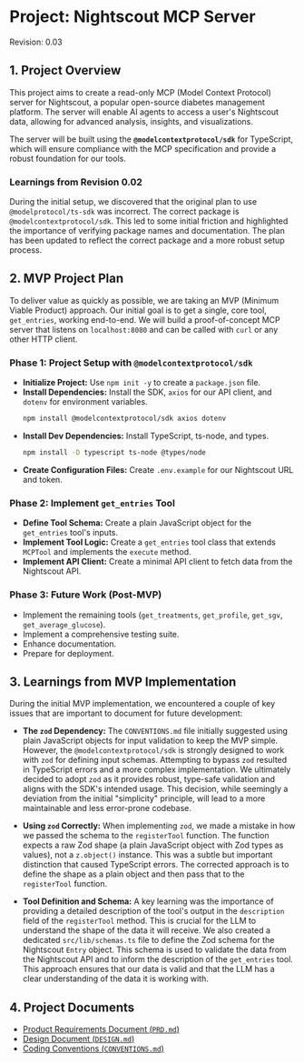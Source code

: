 # **Project: Nightscout MCP Server**
Revision: 0.03
## **1. Project Overview**

This project aims to create a read-only MCP (Model Context Protocol) server for Nightscout, a popular open-source diabetes management platform. The server will enable AI agents to access a user's Nightscout data, allowing for advanced analysis, insights, and visualizations.

The server will be built using the **`@modelcontextprotocol/sdk`** for TypeScript, which will ensure compliance with the MCP specification and provide a robust foundation for our tools.

### Learnings from Revision 0.02

During the initial setup, we discovered that the original plan to use `@modelprotocol/ts-sdk` was incorrect. The correct package is `@modelcontextprotocol/sdk`. This led to some initial friction and highlighted the importance of verifying package names and documentation. The plan has been updated to reflect the correct package and a more robust setup process.

## **2. MVP Project Plan**

To deliver value as quickly as possible, we are taking an MVP (Minimum Viable Product) approach. Our initial goal is to get a single, core tool, `get_entries`, working end-to-end. We will build a proof-of-concept MCP server that listens on `localhost:8080` and can be called with `curl` or any other HTTP client.

### **Phase 1: Project Setup with `@modelcontextprotocol/sdk`**
*   **Initialize Project:** Use `npm init -y` to create a `package.json` file.
*   **Install Dependencies:** Install the SDK, `axios` for our API client, and `dotenv` for environment variables.
    ```bash
    npm install @modelcontextprotocol/sdk axios dotenv
    ```
*   **Install Dev Dependencies:** Install TypeScript, ts-node, and types.
    ```bash
    npm install -D typescript ts-node @types/node
    ```
*   **Create Configuration Files:** Create `.env.example` for our Nightscout URL and token.

### **Phase 2: Implement `get_entries` Tool**
*   **Define Tool Schema:** Create a plain JavaScript object for the `get_entries` tool's inputs.
*   **Implement Tool Logic:** Create a `get_entries` tool class that extends `MCPTool` and implements the `execute` method.
*   **Implement API Client:** Create a minimal API client to fetch data from the Nightscout API.

### **Phase 3: Future Work (Post-MVP)**
*   Implement the remaining tools (`get_treatments`, `get_profile`, `get_sgv`, `get_average_glucose`).
*   Implement a comprehensive testing suite.
*   Enhance documentation.
*   Prepare for deployment.

## **3. Learnings from MVP Implementation**

During the initial MVP implementation, we encountered a couple of key issues that are important to document for future development:

*   **The `zod` Dependency:** The `CONVENTIONS.md` file initially suggested using plain JavaScript objects for input validation to keep the MVP simple. However, the `@modelcontextprotocol/sdk` is strongly designed to work with `zod` for defining input schemas. Attempting to bypass `zod` resulted in TypeScript errors and a more complex implementation. We ultimately decided to adopt `zod` as it provides robust, type-safe validation and aligns with the SDK's intended usage. This decision, while seemingly a deviation from the initial "simplicity" principle, will lead to a more maintainable and less error-prone codebase.

*   **Using `zod` Correctly:** When implementing `zod`, we made a mistake in how we passed the schema to the `registerTool` function. The function expects a raw Zod shape (a plain JavaScript object with Zod types as values), not a `z.object()` instance. This was a subtle but important distinction that caused TypeScript errors. The corrected approach is to define the shape as a plain object and then pass that to the `registerTool` function.

*   **Tool Definition and Schema:** A key learning was the importance of providing a detailed description of the tool's output in the `description` field of the `registerTool` method. This is crucial for the LLM to understand the shape of the data it will receive. We also created a dedicated `src/lib/schemas.ts` file to define the Zod schema for the Nightscout `Entry` object. This schema is used to validate the data from the Nightscout API and to inform the description of the `get_entries` tool. This approach ensures that our data is valid and that the LLM has a clear understanding of the data it is working with.

## **4. Project Documents**

*   [Product Requirements Document (`PRD.md`)](./PRD.md)
*   [Design Document (`DESIGN.md`)](./DESIGN.md)
*   [Coding Conventions (`CONVENTIONS.md`)](./CONVENTIONS.md)